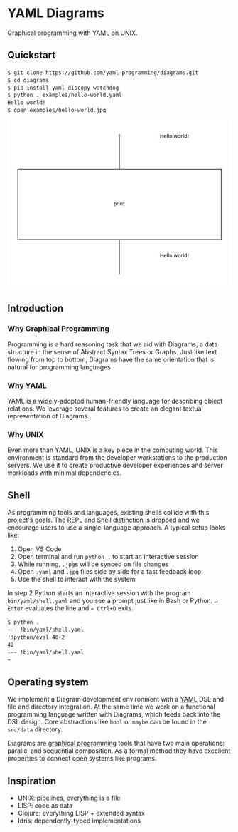 # YAML Diagrams
Graphical programming with YAML on UNIX.

## Quickstart

```sh
$ git clone https://github.com/yaml-programming/diagrams.git
$ cd diagrams
$ pip install yaml discopy watchdog
$ python . examples/hello-world.yaml
Hello world!
$ open examples/hello-world.jpg
```

![](examples/hello-world.jpg)

## Introduction

### Why Graphical Programming

Programming is a hard reasoning task that we aid with Diagrams, a data structure in the sense of Abstract Syntax Trees or Graphs. Just like text flowing from top to bottom, Diagrams have the same orientation that is natural for programming languages.

### Why YAML

YAML is a widely-adopted human-friendly language for describing object relations. We leverage several features to create an elegant textual representation of Diagrams.

### Why UNIX

Even more than YAML, UNIX is a key piece in the computing world. This environment is standard from the developer workstations to the production servers. We use it to create productive developer experiences and server workloads with minimal dependencies.

## Shell

As programming tools and languages, existing shells collide with this project's goals. The REPL and Shell distinction is dropped and we encourage users to use a single-language approach. A typical setup looks like:

1. Open VS Code
2. Open terminal and run `python .` to start an interactive session
3. While running, `.jpg`s will be synced on file changes
4. Open `.yaml` and `.jpg` files side by side for a fast feedback loop
5. Use the shell to interact with the system

In step 2 Python starts an interactive session with the program `bin/yaml/shell.yaml` and you see a prompt just like in Bash or Python. `↵ Enter` evaluates the line and `⌁ Ctrl+D` exits.

```sh
$ python .
--- !bin/yaml/shell.yaml
!!python/eval 40+2
42
--- !bin/yaml/shell.yaml
⌁
```

## Operating system

We implement a Diagram development environment with a [YAML](https://yaml.org) DSL and file and directory integration. At the same time we work on a functional programming language written with Diagrams, which feeds back into the DSL design. Core abstractions like `bool` or `maybe` can be found in the `src/data` directory.

Diagrams are [graphical programming](https://graphicallinearalgebra.net/2015/04/26/adding-part-1-and-mr-fibonacci/) tools that have two main operations: parallel and sequential composition. As a formal method they have excellent properties to connect open systems like programs.

## Inspiration

* UNIX: pipelines, everything is a file
* LISP: code as data
* Clojure: everything LISP + extended syntax
* Idris: dependently-typed implementations
